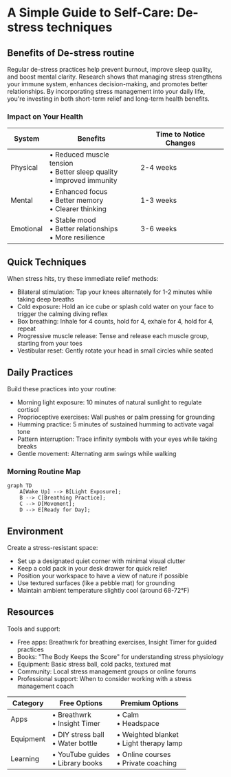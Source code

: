 # A Simple Guide to Self-Care: De-stress techniques

## Benefits of De-stress routine

Regular de-stress practices help prevent burnout, improve sleep quality, and boost mental clarity. Research shows that managing stress strengthens your immune system, enhances decision-making, and promotes better relationships. By incorporating stress management into your daily life, you're investing in both short-term relief and long-term health benefits.

### Impact on Your Health
| System | Benefits | Time to Notice Changes |
|--------|----------|----------------------|
| Physical | • Reduced muscle tension<br>• Better sleep quality<br>• Improved immunity | 2-4 weeks |
| Mental | • Enhanced focus<br>• Better memory<br>• Clearer thinking | 1-3 weeks |
| Emotional | • Stable mood<br>• Better relationships<br>• More resilience | 3-6 weeks |

## Quick Techniques

When stress hits, try these immediate relief methods:
- Bilateral stimulation: Tap your knees alternately for 1-2 minutes while taking deep breaths
- Cold exposure: Hold an ice cube or splash cold water on your face to trigger the calming diving reflex
- Box breathing: Inhale for 4 counts, hold for 4, exhale for 4, hold for 4, repeat
- Progressive muscle release: Tense and release each muscle group, starting from your toes
- Vestibular reset: Gently rotate your head in small circles while seated

## Daily Practices

Build these practices into your routine:
- Morning light exposure: 10 minutes of natural sunlight to regulate cortisol
- Proprioceptive exercises: Wall pushes or palm pressing for grounding
- Humming practice: 5 minutes of sustained humming to activate vagal tone
- Pattern interruption: Trace infinity symbols with your eyes while taking breaks
- Gentle movement: Alternating arm swings while walking

### Morning Routine Map

```mermaid
graph TD
    A[Wake Up] --> B[Light Exposure];
    B --> C[Breathing Practice];
    C --> D[Movement];
    D --> E[Ready for Day];
```

## Environment

Create a stress-resistant space:
- Set up a designated quiet corner with minimal visual clutter
- Keep a cold pack in your desk drawer for quick relief
- Position your workspace to have a view of nature if possible
- Use textured surfaces (like a pebble mat) for grounding
- Maintain ambient temperature slightly cool (around 68-72°F)

## Resources

Tools and support:
- Free apps: Breathwrk for breathing exercises, Insight Timer for guided practices
- Books: "The Body Keeps the Score" for understanding stress physiology
- Equipment: Basic stress ball, cold packs, textured mat
- Community: Local stress management groups or online forums
- Professional support: When to consider working with a stress management coach


| Category | Free Options | Premium Options |
|--------|----------|----------------------|
| Apps | • Breathwrk<br>• Insight Timer | • Calm<br>• Headspace |
| Equipment | • DIY stress ball<br>• Water bottle | • Weighted blanket<br>• Light therapy lamp |
| Learning | • YouTube guides<br>• Library books | • Online courses<br>• Private coaching |

